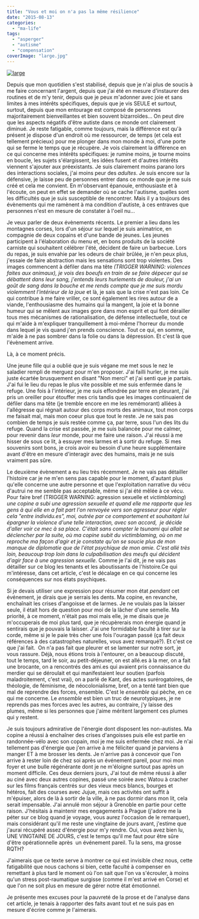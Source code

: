 ```yaml
---
title: "Vous et moi on n'a pas la même résilience"
date: "2015-08-13"
categories: 
  - "ma-life"
tags: 
  - "asperger"
  - "autisme"
  - "compensation"
coverImage: "large.jpg"
---
```


[![large](https://lafillepassympa.files.wordpress.com/2015/08/large.jpg?w=300)](https://lafillepassympa.files.wordpress.com/2015/08/large.jpg)

Depuis que mon quotidien s'est stabilisé, depuis que je n'ai plus de soucis à me faire concernant l'argent, depuis que j'ai été en mesure d'instaurer des routines et de m'y tenir, depuis que je peux m'adonner avec joie et sans limites à mes intérêts spécifiques, depuis que je vis SEULE et surtout, surtout, depuis que mon entourage est composé de personnes majoritairement bienveillantes et bien souvent bizarroïdes... On peut dire que les aspects négatifs d'être autiste dans ce monde ont clairement diminué. Je reste fatigable, comme toujours, mais la différence est qu'à présent je dispose d'un endroit où me ressourcer, de temps (et cela est tellement précieux) pour me plonger dans mon monde à moi, d'une porte qui se ferme le temps que je récupère. Je vois clairement la différence en ce qui concerne mes intérêts spécifiques: je rumine moins, je tourne moins en boucle, les sujets s'élargissent, les idées fusent et d'autres intérêts viennent s'ajouter aux préexistants. Je suis clairement moins parano lors des interactions sociales, j'ai moins peur des _adultes_. Je suis encore sur la défensive, je laisse peu de personnes entrer dans ce monde que je me suis créé et cela me convient. En m'observant épanouie, enthousiaste et à l'écoute, on peut en effet se demander où se cache l'autisme, quelles sont les difficultés que je suis susceptible de rencontrer. Mais il y a toujours des évènements qui me ramènent à ma condition d'autiste, à ces entraves que personnes n'est en mesure de constater à l'oeil nu...

Je veux parler de deux évènements récents. Le premier a lieu dans les montagnes corses, lors d'un séjour sur lequel je suis animatrice, en compagnie de deux copains et d'une bande de jeunes. Les jeunes participent à l'élaboration du menu et, en bons produits de la société carniste qui souhaitent célébrer l'été, décident de faire un barbecue. Lors du repas, je suis envahie par les odeurs de chair brûlée, je n'en peux plus, j'essaie de faire abstraction mais les sensations sont trop violentes. Des images commencent à défiler dans ma tête _(TRIGGER WARNING: violences faites aux animaux), je vois des boeufs en train de se faire dépecer qui se débattent dans leur sang, j'entends leurs hurlements de douleur, j'ai un goût de sang dans la bouche et me rends compte que je me suis mordu violemment l'intérieur de la joue_ et là, je sais que la crise n'est pas loin. Ce qui contribue à me faire vriller, ce sont également les rires autour de a viande, l'enthousiasme des humains qui la mangent, la joie et la bonne humeur qui se mêlent aux images gore dans mon esprit et qui font dérailler tous mes mécanismes de rationalisation, de défense intellectuelle, tout ce qui m'aide à m'expliquer tranquillement à moi-même l'horreur du monde dans lequel je vis quand j'en prends conscience. Tout ce qui, en somme, m'aide à ne pas sombrer dans la folie ou dans la dépression. Et c'est là que l'évènement arrive.

Là, à ce moment précis.

Une jeune fille qui a oublié que je suis végane me met sous le nez le saladier rempli de merguez pour m'en proposer. J'ai failli hurler, je me suis juste écartée brusquement en disant "Non merci" et j'ai senti que je partais. J'ai fui le lieu du repas le plus vite possible et me suis enfermée dans le refuge. Une fois à l'intérieur, je me suis effondrée par terre en pleurant, j'ai pris un oreiller pour étouffer mes cris tandis que les images continuaient de défiler dans ma tête (je tremble encore en me les remémorant) alliées à l'allégresse qui régnait autour des corps morts des animaux, tout mon corps me faisait mal, mais mon coeur plus que tout le reste. Je ne sais pas combien de temps je suis restée comme ça, par terre, sous l'un des lits du refuge. Quand la crise est passée, je me suis balancée pour me calmer, pour revenir dans _leur_ monde, pour me faire une raison. J'ai réussi à me hisser de sous ce lit, à essuyer mes larmes et à sortir du refuge. Si mes souvenirs sont bons, je crois avoir eu besoin d'une heure supplémentaire avant d'être en mesure d'interagir avec des humains, mais je ne suis vraiment pas sûre.

Le deuxième évènement a eu lieu très récemment. Je ne vais pas détailler l'histoire car je ne m'en sens pas capable pour le moment, d'autant plus qu'elle concerne une autre personne et que l'exploitation narrative du vécu d'autrui ne me semble pas acceptable, même si j'ai été mêlée à ce vécu. Pour faire bref (TRIGGER WARNING: agression sexuelle et _victimblaming_) _une copine a subi une agression sexuelle et quand elle me rapporte que les gens à qui elle en a fait part l'on renvoyée vers son agresseur pour régler cela "entre individu.es", moi, outrée par ce comportement et souhaitant lui épargner la violence d'une telle interaction, avec son accord,  je décide d'aller voir ce mec à sa place. C'était sans compter le tsunami qui allait se déclencher par la suite, où ma copine subit du victimblaming, où on me reproche ma façon d'agir et je constate qu'on se soucie plus de mon manque de diplomatie que de l'état psychique de mon amie. C'est allé très loin, beaucoup trop loin dans la culpabilisation des meufs qui décident d'agir face à une agression sexuelle._ Comme je l'ai dit, je ne vais pas détailler sur ce blog les tenants et les aboutissants de l'histoire.Ce qui m'intéresse, dans cet article, c'est le décalage en ce qui concerne les conséquences sur nos états psychiques.

Si je devais utiliser une expression pour résumer mon état _pendant_ cet événement, je dirais que je serrais les dents. Ma copine, en revanche, enchaînait les crises d'angoisse et de larmes. Je ne voulais pas la laisser seule, il était hors de question pour moi de la lâcher d'une semelle. Ma priorité, à ce moment, n'était pas moi mais elle, je me disais que je m'occuperais de moi plus tard, que je récupèrerais mon énergie quand je sentirais que je pouvais la laisser. J'ai une formidable faculté à tirer sur la corde, même si je le paie très cher une fois l'ouragan passé (ça fait deux références à des catastrophes naturelles, vous avez remarqué?). Et c'est ce que j'ai fait.  On n'a pas fait que pleurer et se lamenter sur notre sort, je vous rassure. Déjà, nous étions trois à l'entourer, on a beaucoup discuté, tout le temps, tard le soir, au petit-déjeuner, on est allé.es à la mer, on a fait une brocante, on a rencontrés des ami.es qui avaient pris connaissance du merdier qui se déroulait et qui manifestaient leur soutien (parfois maladroitement, c'est vrai), on a parlé de Kant, des actes surérogatoires, de théologie, de féminisme, de néocolonialisme, bref, on a tenté tant bien que mal de reprendre des forces, ensemble. C'est le _ensemble_ qui pèche, en ce qui me concerne. Le _ensemble_ est bien un truc de neurotypiques, je ne reprends pas mes forces avec les autres, au contraire, j'y laisse des plumes, même si les personnes que j'aime méritent largement ces plumes qui y restent.

Je suis toujours admirative de l'énergie dont disposent les non-autistes. Ma copine a réussi à enchaîner des crises d'angoisses puis elle est partie en randonnée-vélo avec son copain, moi je me suis enfermée chez moi. Je n'ai tellement pas d'énergie que j'en arrive à me féliciter quand je parviens à manger ET à me brosser les dents. Je n'arrive pas à concevoir que l'on arrive à rester loin de chez soi après un événement pareil, pour moi mon foyer et une bulle régénérante dont je ne m'éloigne surtout pas après un moment difficile. Ces deux derniers jours, J'ai tout de même réussi à aller au ciné avec deux autres copines, passé une soirée avec Watou à cracher sur les films français centrés sur des vieux mecs blancs, bourges et hétéros, fait des courses avec Jujue, mais ces activités ont suffit à m'épuiser, alors de là à sortir de la ville, à ne pas dormir dans mon lit, cela serait impensable. J'ai annulé mon séjour à Grenoble en partie pour cette raison. J'hésitais à maintenir mes engagements à Prague (j'adore me la péter sur ce blog quand je voyage, vous aurez l'occasion de le remarquer), mais considérant qu'il me reste une vingtaine de jours avant, j'estime que j'aurai récupéré assez d'énergie pour m'y rendre. Oui, vous avez bien lu, UNE VINGTAINE DE JOURS, c'est le temps qu'il me faut pour être sûre d'être opérationnelle après  un événement pareil. Tu la sens, ma grosse RQTH?

J'aimerais que ce texte serve à montrer ce qui est invisible chez nous, cette fatigabilité que nous cachons si bien, cette faculté à compenser en remettant à plus tard le moment où l'on sait que l'on va s'écrouler, à moins qu'un stress post-raumatique surgisse (comme il m'est arrivé en Corse) et que l'on ne soit plus en mesure de gérer notre état émotionnel.

Je présente mes excuses pour la pauvreté de la prose et de l'analyse dans cet article, je tenais à rapporter des faits avant tout et ne suis pas en mesure d'écrire comme je l'aimerais.
